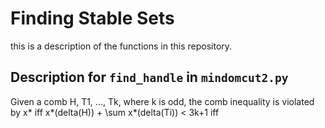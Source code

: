 # Finding Stable Sets
this is a description of the functions in this repository.


## Description for `find_handle` in `mindomcut2.py`
Given a comb H, T1, ..., Tk, where k is odd, the comb inequality is violated by x* 
    iff x*(delta(H)) + \sum x*(delta(Ti)) < 3k+1
    iff 